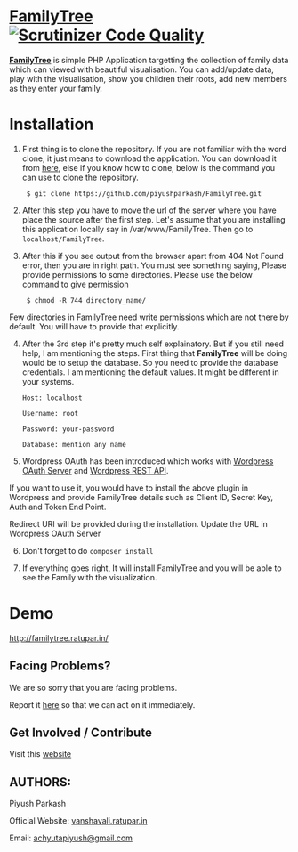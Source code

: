 [FamilyTree](http://vanshavali.ratupar.in) [![Scrutinizer Code Quality](https://scrutinizer-ci.com/g/piyushparkash/FamilyTree/badges/quality-score.png?b=master)](https://scrutinizer-ci.com/g/piyushparkash/FamilyTree/?branch=master)
========================================================================================================================================================================

**[FamilyTree](http://vanshavali.ratupar.in)** is simple PHP Application targetting the collection of family data which can viewed with beautiful visualisation. You can add/update data, play with the visualisation, show you children their roots, add new members as they enter your family.


Installation
============

1. First thing is to clone the repository. If you are not familiar with the word clone, it just means to download the application. You can download it from [here](https://github.com/piyushparkash/FamilyTree/archive/develop.zip), else if you know how to clone, below is the command you can use to clone the repository.

		$ git clone https://github.com/piyushparkash/FamilyTree.git


2. After this step you have to move the url of the server where you have place the source after the first step. Let's assume that you are installing this application locally say in /var/www/FamilyTree. Then go to `localhost/FamilyTree`. 

3. After this if you see output from the browser apart from 404 Not Found error, then you are in right path. You must see something saying, Please provide permissions to some directories. Please use the below command to give permission 

		$ chmod -R 744 directory_name/

Few directories in FamilyTree need write permissions which are not there by default. You will have to provide that explicitly.

4. After the 3rd step it's pretty much self explainatory. But if you still need help, I am mentioning the steps. First thing that **FamilyTree** will be doing would be to setup the database. So you need to provide the database credentials. I am mentioning the default values. It might be different in your systems.
	
	`Host: localhost`
	
	`Username: root`
	
	`Password: your-password`
	
	`Database: mention any name`

5. Wordpress OAuth has been introduced which works with [Wordpress OAuth Server](https://wordpress.org/plugins/oauth2-provider/) and [Wordpress REST API](https://wordpress.org/plugins/rest-api/).

If you want to use it, you would have to install the above plugin in Wordpress and provide FamilyTree details such as Client ID, Secret Key, Auth and Token End Point.

Redirect URI will be provided during the installation. Update the URL in Wordpress OAuth Server

6. Don't forget to do `composer install`

6. If everything goes right, It will install FamilyTree  and you will be able to see the Family with the visualization.

Demo
============

http://familytree.ratupar.in/

Facing Problems?
-----------------------

We are so sorry that you are facing problems.

Report it [here](https://github.com/piyushparkash/FamilyTree/issues) so that we can act on it immediately.

Get Involved / Contribute
-------------------------

Visit this [website](http://vanshavali.ratupar.in) 

AUTHORS:
--------

Piyush Parkash

Official Website: [vanshavali.ratupar.in](http://vanshavali.ratupar.in)

Email: achyutapiyush@gmail.com
